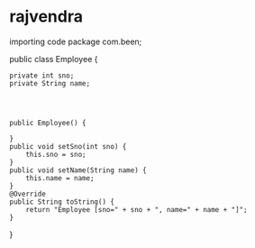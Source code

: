 # rajvendra
importing code
package com.been;

public class Employee {
	
	private int sno;
	private String name;
	
	
	
	
	public Employee() {
		
	}
	public void setSno(int sno) {
		this.sno = sno;
	}
	public void setName(String name) {
		this.name = name;
	}
	@Override
	public String toString() {
		return "Employee [sno=" + sno + ", name=" + name + "]";
	}
	
	
	
}
